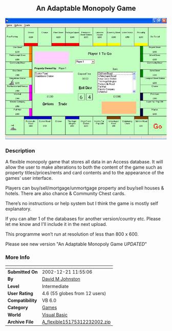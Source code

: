 ﻿<div align="center">

## An Adaptable Monopoly Game

<img src="PIC200212231549337800.JPG">
</div>

### Description

A flexible monopoly game that stores all data in an Access database. It will allow the user to make alterations to both the content of the game such as property titles/prices/rents and card contents and to the appearance of the games’ user interface.

Players can buy/sell/mortgage/unmortgage property and buy/sell houses & hotels. There are also chance & Community Chest cards.

There’s no instructions or help system but I think the game is mostly self explanatory.

If you can alter 1 of the databases for another version/country etc. Please let me know and I'll include it in the next upload.

This programme won’t run at resolution of less than 800 x 600.

Please see new version "An Adaptable Monopoly Game *UPDATED*"
 
### More Info
 


<span>             |<span>
---                |---
**Submitted On**   |2002-12-21 11:55:06
**By**             |[David M Johnston](https://github.com/Planet-Source-Code/PSCIndex/blob/master/ByAuthor/david-m-johnston.md)
**Level**          |Intermediate
**User Rating**    |4.6 (55 globes from 12 users)
**Compatibility**  |VB 6\.0
**Category**       |[Games](https://github.com/Planet-Source-Code/PSCIndex/blob/master/ByCategory/games__1-38.md)
**World**          |[Visual Basic](https://github.com/Planet-Source-Code/PSCIndex/blob/master/ByWorld/visual-basic.md)
**Archive File**   |[A\_flexible15175312232002\.zip](https://github.com/Planet-Source-Code/david-m-johnston-an-adaptable-monopoly-game__1-41810/archive/master.zip)








